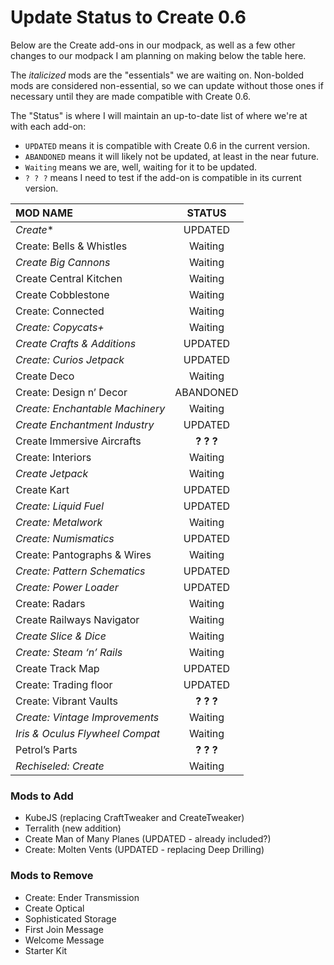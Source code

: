 # Update Status to Create 0.6
Below are the Create add-ons in our modpack, as well as a few other changes to our modpack I am planning on making below the table here.

The *italicized* mods are the "essentials" we are waiting on.  Non-bolded mods are considered non-essential, so we can update without those ones if necessary until they are made compatible with Create 0.6.

The "Status" is where I will maintain an up-to-date list of where we're at with each add-on:
- `UPDATED` means it is compatible with Create 0.6 in the current version.
- `ABANDONED` means it will likely not be updated, at least in the near future.
- `Waiting` means we are, well, waiting for it to be updated.
- `? ? ?` means I need to test if the add-on is compatible in its current version.

| MOD NAME                          |   STATUS    |
| :-------------------------------- | :---------: |
| *Create**                         |   UPDATED   |
| Create: Bells & Whistles          |   Waiting   |
| *Create Big Cannons*              |   Waiting   |
| Create Central Kitchen            |   Waiting   |
| Create Cobblestone                |   Waiting   |
| Create: Connected                 |   Waiting   |
| *Create: Copycats+*               |   Waiting   |
| *Create Crafts & Additions*       |   UPDATED   |
| *Create: Curios Jetpack*          |   UPDATED   |
| Create Deco                       |   Waiting   |
| Create: Design n’ Decor           |  ABANDONED  |
| *Create: Enchantable Machinery*   |   Waiting   |
| *Create Enchantment Industry*     |   UPDATED   |
| Create Immersive Aircrafts        | **?  ?  ?** |
| Create: Interiors                 |   Waiting   |
| *Create Jetpack*                  |   Waiting   |
| Create Kart                       |   UPDATED   |
| *Create: Liquid Fuel*             |   UPDATED   |
| *Create: Metalwork*               |   Waiting   |
| *Create: Numismatics*             |   UPDATED   |
| Create: Pantographs & Wires       |   Waiting   |
| *Create: Pattern Schematics*      |   UPDATED   |
| *Create: Power Loader*            |   UPDATED   |
| Create: Radars                    |   Waiting   |
| Create Railways Navigator         |   Waiting   |
| *Create Slice & Dice*             |   Waiting   |
| *Create: Steam ‘n’ Rails*         |   Waiting   |
| Create Track Map                  |   UPDATED   |
| Create: Trading floor             |   UPDATED   |
| Create: Vibrant Vaults            | **?  ?  ?** |
| *Create: Vintage Improvements*    |   Waiting   |
| *Iris & Oculus Flywheel Compat*   |   Waiting   |
| Petrol’s Parts                    | **?  ?  ?** |
| *Rechiseled: Create*              |   Waiting   |

### Mods to Add
- KubeJS (replacing CraftTweaker and CreateTweaker)
- Terralith (new addition)
- Create Man of Many Planes (UPDATED - already included?)
- Create: Molten Vents (UPDATED - replacing Deep Drilling)

### Mods to Remove
- Create: Ender Transmission
- Create Optical
- Sophisticated Storage
- First Join Message
- Welcome Message
- Starter Kit
